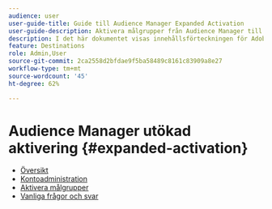```yaml
---
audience: user
user-guide-title: Guide till Audience Manager Expanded Activation
user-guide-description: Aktivera målgrupper från Audience Manager till sociala medier och annonser via Audience Manager Expanded Activation.
description: I det här dokumentet visas innehållsförteckningen för Adobe Audience Manager Expanded Activation
feature: Destinations
role: Admin,User
source-git-commit: 2ca2558d2bfdae9f5ba58489c8161c83909a8e27
workflow-type: tm+mt
source-wordcount: '45'
ht-degree: 62%

---
```



# Audience Manager utökad aktivering {#expanded-activation}

* [Översikt](./overview.md)
* [Kontoadministration](./administration.md)
* [Aktivera målgrupper](./activate-audiences.md)
* [Vanliga frågor och svar](./faq.md)
